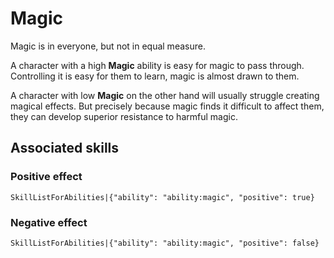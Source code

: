 # Magic

Magic is in everyone, but not in equal measure.

A character with a high **Magic** ability is easy for magic to pass through. Controlling it is easy for them to learn, magic is almost drawn to them.

A character with low **Magic** on the other hand will usually struggle creating magical effects. But precisely because magic finds it difficult to affect them, they can develop superior resistance to harmful magic.

## Associated skills

### Positive effect

`SkillListForAbilities|{"ability": "ability:magic", "positive": true}`

### Negative effect

`SkillListForAbilities|{"ability": "ability:magic", "positive": false}`